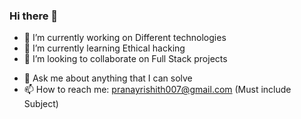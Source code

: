 ### Hi there 👋

<!--
**pranayrishith16/pranayrishith16** is a ✨ _special_ ✨ repository because its `README.md` (this file) appears on your GitHub profile.

Here are some ideas to get you started:
-->
- 🔭 I’m currently working on Different technologies
- 🌱 I’m currently learning Ethical hacking
- 👯 I’m looking to collaborate on Full Stack projects
<!-- - 🤔 I’m looking for help with Frontend -->
- 💬 Ask me about anything that I can solve
- 📫 How to reach me: pranayrishith007@gmail.com (Must include Subject)

